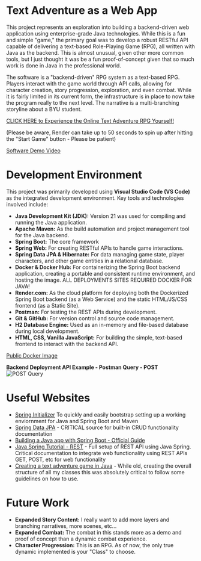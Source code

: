 # Text Adventure as a Web App

This project represents an exploration into building a backend-driven web application using enterprise-grade Java technologies. While this is a fun and simple "game," the primary goal was to develop a robust RESTful API capable of delivering a text-based Role-Playing Game (RPG), all written with Java as the backend. This is almost unusual, given other more common tools, but I just thought it was be a fun proof-of-concept given that so much work is done in Java in the professional world.

The software is a "backend-driven" RPG system as a text-based RPG. Players interact with the game world through API calls, allowing for character creation, story progression, exploration, and even combat. While it is fairly limited in its current form, the infrastructure is in place to now take the program really to the next level. The narrative is a multi-branching storyline about a BYU student.

[CLICK HERE to Experience the Online Text Adventure RPG Yourself!](https://byu-student-java-text-rpg-ui.onrender.com/)

(Please be aware, Render can take up to 50 seconds to spin up after hitting the "Start Game" button - Please be patient)

[Software Demo Video](https://youtu.be/cjd-2J_Zaag)

# Development Environment

This project was primarily developed using **Visual Studio Code (VS Code)** as the integrated development environment. Key tools and technologies involved include:

*   **Java Development Kit (JDK):** Version 21 was used for compiling and running the Java application.
*   **Apache Maven:** As the build automation and project management tool for the Java backend.
*   **Spring Boot:** The core framework
*   **Spring Web:** For creating RESTful APIs to handle game interactions.
*   **Spring Data JPA & Hibernate:** For data managing game state, player characters, and other game entities in a relational database.
*   **Docker & Docker Hub:** For containerizing the Spring Boot backend application, creating a portable and consistent runtime environment, and hosting the image. ALL DEPLOYMENTS SITES REQUIRED DOCKER FOR JAVA!
*   **Render.com:** As the cloud platform for deploying both the Dockerized Spring Boot backend (as a Web Service) and the static HTML/JS/CSS frontend (as a Static Site).
*   **Postman:** For testing the REST APIs during development.
*   **Git & GitHub:** For version control and source code management.
*   **H2 Database Engine:** Used as an in-memory and file-based database during local development.
*   **HTML, CSS, Vanilla JavaScript:** For building the simple, text-based frontend to interact with the backend API.

[Public Docker Image](https://hub.docker.com/r/aaronjtopping/byu-student-java-text-rpg)

**Backend Deployment API Example - Postman Query - POST**
![POST Query](https://i.imgur.com/QgPl6n8.jpeg)


# Useful Websites

* [Spring Initializer](https://start.spring.io/) To quickly and easily bootstrap setting up a working enviornment for Java and Spring Boot and Maven
* [Spring Data JPA](https://docs.spring.io/spring-data/jpa/reference/jpa.html) - CRITICAL source for built-in CRUD functionality documentation
* [Building a Java app with Spring Boot - Official Guide](https://spring.io/guides/gs/spring-boot)
* [Java Spring Tutorial - REST](https://medium.com/@alexandre.therrien3/java-spring-tutorial-the-only-tutorial-you-will-need-to-get-started-vs-code-13413e661db5) - Full setup of REST API using Java Spring. Critical documentation to integrate web functionality using REST APIs GET, POST, etc for web functionality
* [Creating a text adventure game in Java](https://www.javacoffeebreak.com/text-adventure/) - While old, creating the overall structure of all my classes this was absolutely critical to follow some guidelines on how to use.

# Future Work

* **Expanded Story Content:** I really want to add more layers and branching narratives, more scenes, etc...
* **Expanded Combat:** The combat in this stands more as a demo and proof of concept than a dynamic combat experience.
* **Character Progression:** This is an RPG. As of now, the only true dynamic implemented is your "Class" to choose.
